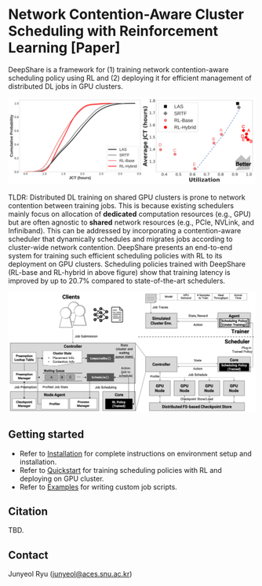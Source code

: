 # Network Contention-Aware Cluster Scheduling with Reinforcement Learning [Paper]

DeepShare is a framework for (1) training network contention-aware scheduling policy using RL and (2) deploying it for efficient management of distributed DL jobs in GPU clusters.

<img src="assets/exp.png" title="exp">

TLDR: Distributed DL training on shared GPU clusters is prone to network contention between training jobs. This is because existing schedulers mainly focus on allocation of <strong>dedicated</strong> computation resources (e.g., GPU) but are often agnostic to <strong>shared</strong> network resources (e.g., PCIe, NVLink, and Infiniband). This can be addressed by incorporating a contention-aware scheduler that dynamically schedules and migrates jobs according to cluster-wide network contention. DeepShare presents an end-to-end system for training such efficient scheduling policies with RL to its deployment on GPU clusters. Scheduling policies trained with DeepShare (RL-base and RL-hybrid in above figure) show that training latency is improved by up to 20.7% compared to state-of-the-art schedulers.

<img src="assets/system.png" title="system">

## Getting started

- Refer to [Installation](INSTALL.md) for complete instructions on environment setup and installation.
- Refer to [Quickstart](QUICKSTART.md) for training scheduling policies with RL and deploying on GPU cluster.
- Refer to [Examples](slurm_examples/EXAMPLE.md) for writing custom job scripts.

## Citation
TBD.

## Contact

Junyeol Ryu (junyeol@aces.snu.ac.kr)